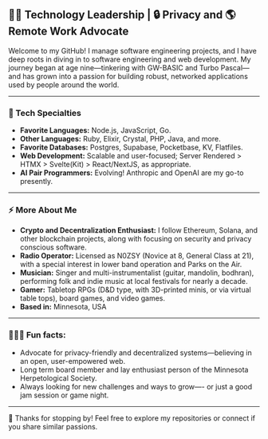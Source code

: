 ## 👨‍💻 Technology Leadership |  🔒 Privacy and 🌎 Remote Work Advocate

Welcome to my GitHub! I manage software engineering projects, and I have deep roots in diving in to software engineering and web development. My journey began at age nine—tinkering with GW-BASIC and Turbo Pascal—and has grown into a passion for building robust, networked applications used by people around the world.

---

### 🚀 Tech Specialties

- **Favorite Languages:** Node.js, JavaScript, Go.
- **Other Languages:** Ruby, Elixir, Crystal, PHP, Java, and more.
- **Favorite Databases:** Postgres, Supabase, Pocketbase, KV, Flatfiles.
- **Web Development:** Scalable and user-focused; Server Rendered > HTMX > Svelte(Kit) > React/NextJS, as appropriate.
- **AI Pair Programmers:** Evolving! Anthropic and OpenAI are my go-to presently.

---

### ⚡️ More About Me

- **Crypto and Decentralization Enthusiast:** I follow Ethereum, Solana, and other blockchain projects, along with focusing on security and privacy conscious software.
- **Radio Operator:** Licensed as N0ZSY (Novice at 8, General Class at 21), with a special interest in lower band operation and Parks on the Air.
- **Musician:** Singer and multi-instrumentalist (guitar, mandolin, bodhran), performing folk and indie music at local festivals for nearly a decade.
- **Gamer:** Tabletop RPGs (D&D type, with 3D-printed minis, or via virtual table tops), board games, and video games.
- **Based in:** Minnesota, USA

---

### 🎸🎲🐍  Fun facts: 

- Advocate for privacy-friendly and decentralized systems—believing in an open, user-empowered web.
- Long term board member and lay enthusiast person of the Minnesota Herpetological Society.
- Always looking for new challenges and ways to grow—- or just a good jam session or game night.

---

👋 Thanks for stopping by! Feel free to explore my repositories or connect if you share similar passions.
